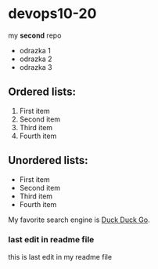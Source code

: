 # devops10-20
my **second** repo


* odrazka 1
* odrazka 2
* odrazka 3

## **Ordered lists:**

1. First item
2. Second item
3. Third item
4. Fourth item

## **Unordered lists:**

- First item
- Second item
- Third item
- Fourth item

My favorite search engine is [Duck Duck Go](https://duckduckgo.com).

### last edit in readme file
this is last edit in my readme file

